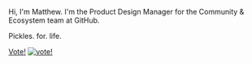 Hi, I'm Matthew. I'm the Product Design Manager for the Community & Ecosystem team at GitHub. 

Pickles. for. life.

[Vote!](https://votesaveamerica.com)
[![vote!](https://user-images.githubusercontent.com/3104489/97828882-616ae680-1c96-11eb-8110-4f39349b4033.gif)](https://votesaveamerica.com)
